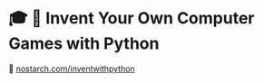 # :mortar_board: :closed_book: Invent Your Own Computer Games with Python

:link: [nostarch.com/inventwithpython](https://nostarch.com/inventwithpython)
